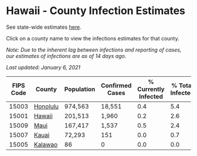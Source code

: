 # Hawaii - County Infection Estimates

See state-wide estimates [here](/infections/us-hi).

Click on a county name to view the infections estimates for that county.

*Note: Due to the inherent lag between infections and reporting of cases, our estimates of infections are as of 14 days ago.*

*Last updated: January 6, 2021*

|   FIPS Code |               County |   Population |   Confirmed Cases |   % Currently Infected |   % Total Infected |
|-------------|----------------------|--------------|-------------------|------------------------|--------------------|
|       15003 | [Honolulu](honolulu) |      974,563 |            18,551 |                    0.4 |                5.4 |
|       15001 |     [Hawaii](hawaii) |      201,513 |             1,960 |                    0.2 |                2.6 |
|       15009 |         [Maui](maui) |      167,417 |             1,537 |                    0.5 |                2.4 |
|       15007 |       [Kauai](kauai) |       72,293 |               151 |                    0.0 |                0.7 |
|       15005 |   [Kalawao](kalawao) |           86 |                 0 |                    0.0 |                0.0 |